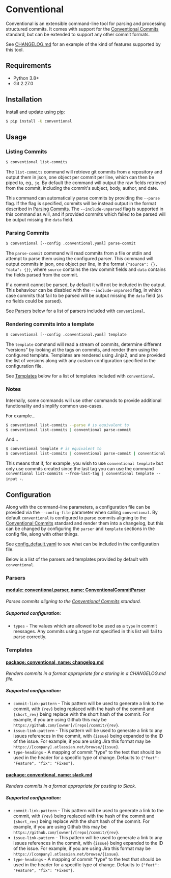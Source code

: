 # Conventional

Conventional is an extensible command-line tool for parsing and processing structured commits. It comes with support for the [Conventional Commits](https://www.conventionalcommits.org/en/v1.0.0/) standard, but can be extended to support any other commit formats.

See [CHANGELOG.md](CHANGELOG.md) for an example of the kind of features supported by this tool.

## Requirements

* Python 3.8+
* Git 2.27.0

## Installation

Install and update using [pip](https://pip.pypa.io/en/stable/quickstart/):

```bash
$ pip install -U conventional
```

## Usage

### Listing Commits

```bash
$ conventional list-commits
```

The `list-commits` command will retrieve git commits from a repository and output them in json, one object per commit per line, which can then be piped to, eg., `jq`. By default the command will output the raw fields retrieved from the commit, including the commit's subject, body, author, and date.

This command can automatically parse commits by providing the `--parse` flag. If the flag is specified, commits will be instead output in the format described in [Parsing Commits](#parsing-commits). The `--include-unparsed` flag is supported in this command as will, and if provided commits which failed to be parsed will be output missing the `data` field.

### Parsing Commits

```bash
$ conventional [--config .conventional.yaml] parse-commit
```

The `parse-commit` command will read commits from a file or stdin and attempt to parse them using the configured parser. This command will output commits in json, one object per line, in the format `{"source": {}, "data": {}}`, where `source` contains the raw commit fields and `data` contains the fields parsed from the commit.

If a commit cannot be parsed, by default it will not be included in the output. This behaviour can be disabled with the `--include-unparsed` flag, in which case commits that fail to be parsed will be output missing the `data` field (as no fields could be parsed).

See [Parsers](#parsers) below for a list of parsers included with `conventional`.

### Rendering commits into a template

```bash
$ conventional [--config .conventional.yaml] template
```

The `template` command will read a stream of commits, determine different "versions" by looking at the tags on commits, and render them using the configured template. Templates are rendered using Jinja2, and are provided the list of versions along with any custom configuration specified in the configuration file.

See [Templates](#templates) below for a list of templates included with `conventional`.

### Notes

Internally, some commands will use other commands to provide additional functionality and simplify common use-cases.

For example...
```bash
$ conventional list-commits --parse # is equivalent to
$ conventional list-commits | conventional parse-commit
```
And...
```bash
$ conventional template # is equivalent to
$ conventional list-commits | conventional parse-commit | conventional template --input -
```

This means that if, for example, you wish to use `conventional template` but only use commits created since the last tag you can use the command `conventional list-commits --from-last-tag | conventional template --input -`.

## Configuration

Along with the command-line parameters, a configuration file can be provided via the `--config-file` parameter when calling `conventional`. By default `conventional` is configured to parse commits aligning to the [Conventional Commits](https://www.conventionalcommits.org/en/v1.0.0/) standard and render them into a changelog, but this can be changed by configuring the `parser` and `template` sections in the config file, along with other things.

See [config_default.yaml](conventional/config_default.yaml) to see what can be included in the configuration file.

Below is a list of the parsers and templates provided by default with `conventional`.

### Parsers

#### [module: conventional.parser, name: ConventionalCommitParser](conventional/parser/conventional_commits.py)
*Parses commits aligning to the [Conventional Commits](https://www.conventionalcommits.org/en/v1.0.0/) standard.*

##### Supported configuration:
* `types` - The values which are allowed to be used as a `type` in commit messages. Any commits using a type not specified in this list will fail to parse correctly.

### Templates

#### [package: conventional, name: changelog.md](conventional/templates/changelog.md)
*Renders commits in a format appropriate for a storing in a CHANGELOG.md file.*

##### Supported configuration:
* `commit-link-pattern` - This pattern will be used to generate a link to the commit, with `{rev}` being replaced with the hash of the commit and `{short_rev}` being replace with the short hash of the commit. For example, if you are using Github this may be `https://github.com/[owner]/[repo]/commit/{rev}`.
* `issue-link-pattern` - This pattern will be used to generate a link to any issues references in the commit, with `{issue}` being expanded to the ID of the issue. For example, if you are using Jira this format may be `https://[company].atlassian.net/browse/{issue}`.
* `type-headings` - A mapping of commit "type" to the text that should be used in the header for a specific type of change. Defaults to `{"feat": "Feature", "fix": "Fixes"}`.

#### [package: conventional, name: slack.md](conventional/templates/slack.md)
*Renders commits in a format appropriate for posting to Slack.*

##### Supported configuration:
* `commit-link-pattern` - This pattern will be used to generate a link to the commit, with `{rev}` being replaced with the hash of the commit and `{short_rev}` being replace with the short hash of the commit. For example, if you are using Github this may be `https://github.com/[owner]/[repo]/commit/{rev}`.
* `issue-link-pattern` - This pattern will be used to generate a link to any issues references in the commit, with `{issue}` being expanded to the ID of the issue. For example, if you are using Jira this format may be `https://[company].atlassian.net/browse/{issue}`.
* `type-headings` - A mapping of commit "type" to the text that should be used in the header for a specific type of change. Defaults to `{"feat": "Feature", "fix": "Fixes"}`.
